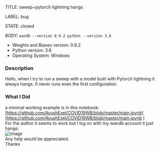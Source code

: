 TITLE:
sweep+pytorch lightning hangs

LABEL:
bug

STATE:
closed

BODY:
`wandb --version 0.9.2 python --version 3.8`

* Weights and Biases version: 0.9.2
* Python version: 3.8
* Operating System: Windows

### Description

Hello, when I try to run a sweep with a model built with Pytorch lightning it always hangs. It never runs even the first configuration.  

### What I Did

a minimal working example is in this notebook: [https://github.com/AyushExel/COVID19WB/blob/master/main.ipynb](https://github.com/AyushExel/COVID19WB/blob/master/main.ipynb
)  
For the author it seems to work but I log on with my wandb account it just hangs:  
![image](https://user-images.githubusercontent.com/30405025/86604639-5042ef00-bfae-11ea-93f0-eb5340f8f270.png)  
Any help would be appreciated.  
Thanks


